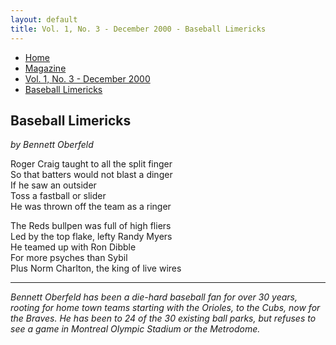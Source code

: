```yaml
---
layout: default
title: Vol. 1, No. 3 - December 2000 - Baseball Limericks
---
```

<nav class="breadcrumb" aria-label="breadcrumbs">
  <ul>
    <li><a href="{{ site.url }}{{ site.baseurl }}/index.html">Home</a></li>
    <li><a href="../magazine-home.html">Magazine</a></li>
    <li><a href="bi_vol_1_no_3_home.html">Vol. 1, No. 3 - December 2000</a></li>
    <li class="is-active"><a href="#" aria-current="page">Baseball Limericks</a></li>
  </ul>
</nav>

<section class="storycontent">
  <h1>Baseball Limericks</h1>
  <p><em>by Bennett Oberfeld</em></p>

  <p>
    Roger Craig taught to all the split finger<br />
    So that batters would not blast a dinger<br />
    If he saw an outsider<br />
    Toss a fastball or slider<br />
    He was thrown off the team as a ringer
  </p>

  <p>
    The Reds bullpen was full of high fliers<br />
    Led by the top flake, lefty Randy Myers<br />
    He teamed up with Ron Dibble<br />
    For more psyches than Sybil<br />
    Plus Norm Charlton, the king of live wires
  </p>

  <hr />

  <p>
    <em>Bennett Oberfeld has been a die-hard baseball fan for over 30 years, rooting for home town teams starting with the Orioles, to the Cubs, now for the Braves.  He has been to 24 of the 30 existing ball parks, but refuses to see a game in Montreal Olympic Stadium or the Metrodome.</em>
  </p>

</section>
